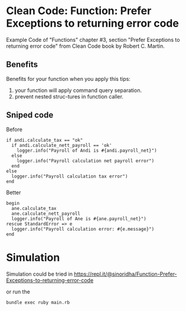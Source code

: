 # Clean Code: Function: Prefer Exceptions to returning error code

Example Code of "Functions" chapter #3, section "Prefer Exceptions to returning error code" from Clean Code book by Robert C. Martin.

## Benefits

Benefits for your function when you apply this tips:
1. your function will apply command query separation.
2. prevent nested struc-tures in function caller.

## Sniped code

Before
```
if andi.calculate_tax == "ok"
  if andi.calculate_nett_payroll == 'ok'
    logger.info("Payroll of Andi is #{andi.payroll_net}")
  else
    logger.info("Payroll calculation net payroll error")
  end
else
  logger.info("Payroll calculation tax error")
end
```

Better
```
begin
  ane.calculate_tax
  ane.calculate_nett_payroll 
  logger.info("Payroll of Ane is #{ane.payroll_net}")
rescue StandardError => e
  logger.info("Payroll calculation error: #{e.message}")
end
```

# Simulation
Simulation could be tried in https://repl.it/@sinoridha/Function-Prefer-Exceptions-to-returning-error-code

or run the 
```
bundle exec ruby main.rb
```
